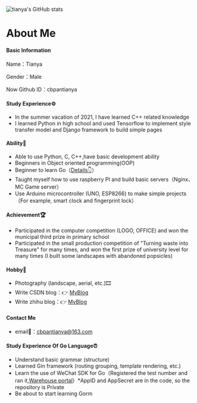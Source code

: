 ![tianya's GitHub stats](https://github-readme-stats.vercel.app/api?username=cbpantianya&count_private=true&show_icons=true&theme=gruvbox)


# <span id="English">About Me</span>

#### Basic Information

Name：Tianya 

Gender：Male

Now Github ID：cbpantianya

#### Study Experience⚙

- In the summer vacation of 2021, I have learned C++ related knowledge
- I learned Python in high school and used Tensorflow to implement style transfer model and Django framework to build simple pages

#### Ability💪
- Able to use Python, C, C++,have basic development ability
- Beginners in Object oriented programming(OOP)
- Beginner to learn Go（[Details👇](#jump-en)）
- Taught myself how to use raspberry PI and build basic servers（Nginx、MC Game server）
- Use Arduino microcontroller (UNO, ESP8266) to make simple projects（For example, smart clock and fingerprint lock）

#### Achievement🏆

- Participated in the computer competition (LOGO, OFFICE) and won the municipal third prize in primary school 
- Participated in the small production competition of "Turning waste into Treasure" for many times, and won the first prize of university level for many times (I built some landscapes with abandoned popsicles)

#### Hobby🎉
- Photography (landscape, aerial, etc.)🎞
- Write CSDN blog：👉 [MyBlog](https://blog.csdn.net/weixin_44668788)
- Write zhihu blog：👉 [MyBlog](https://www.zhihu.com/people/pu-tao-yuan-pty)

#### Contact Me

- email📧：cbpantianya@163.com

#### <span id="jump-en">Study Experience Of Go Language⏰</span>
- Understand basic grammar (structure)
- Learned Gin framework (routing grouping, template rendering, etc.)
- Learn the use of WeChat SDK for Go（Registered the test number and ran it,[Warehouse portal](https://github.com/cbpantianya/wechat_bot_test)）*AppID and AppSecret are in the code, so the repository is Private
- Be about to start learning Gorm




